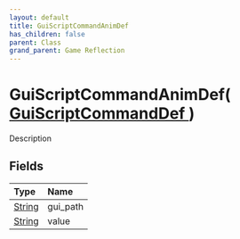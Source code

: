 ```yaml
---
layout: default
title: GuiScriptCommandAnimDef
has_children: false
parent: Class
grand_parent: Game Reflection
---
```

# GuiScriptCommandAnimDef( [ GuiScriptCommandDef ](/riftbreaker-wiki/docs/game-reflection/classes/gui_script_command_def/) )
Description 

## Fields

| Type | Name |
|:----------|:--------------|
| [String](/riftbreaker-wiki/docs/game-reflection/components/string/) | gui_path |
| [String](/riftbreaker-wiki/docs/game-reflection/components/string/) | value |

